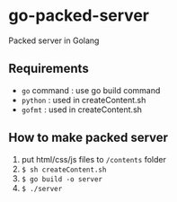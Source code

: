 # go-packed-server
Packed server in Golang

## Requirements

 - `go` command : use go build command
 - `python` : used in createContent.sh
 - `gofmt` : used in createContent.sh

## How to make packed server

 1. put html/css/js files to `/contents` folder
 1. `$ sh createContent.sh`
 1. `$ go build -o server`
 1. `$ ./server`
